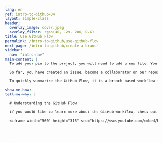 ```yaml
---
lang: en
ref: intro-to-github-04
layout: simple-class
header:
  overlay_image: cover.jpeg
  overlay_filter: rgba(46, 129, 200, 0.6)
title: Use GitHub Flow
permalink: /intro-to-github/use-github-flow
next-page: /intro-to-github/create-a-branch
sidebar:
  nav: "intro-nav"
main-content: |
  To add your pin to the project, you will need to add a new file. You will do this with the GitHub Flow.

  So far, you have created an issue, become a collaborator on our repository, and done a little exploring. Now it is time to get to work and add your pin to the class map! To add your pin to the map, we are going to use the [GitHub Flow](https://guides.github.com/introduction/flow/).

  To quickly summarize the GitHub Flow, it is a branch based workflow (don't worry, we explain branches in the next section) that enables you to make changes to a project's file without altering the published content until _you_ are ready to share you amazing changes :sparkles:.

show-me-how:
tell-me-why: |

  # Understanding the GitHub Flow

  If you would like to learn more about the GitHub Workflow, check out this video:

  <iframe width="560" height="315" src="https://www.youtube.com/embed/PBI2Rz-ZOxU" frameborder="0" allowfullscreen></iframe>



---
```

